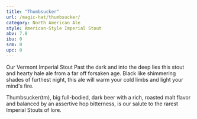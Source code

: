 ```yaml
---
title: "Thumbsucker"
url: /magic-hat/thumbsucker/
category: North American Ale
style: American-Style Imperial Stout
abv: 7.8
ibu: 0
srm: 0
upc: 0
---
```

Our Vermont Imperial Stout
Past the dark and into the deep lies this stout and hearty hale ale from a far off forsaken age. Black like shimmering shades of furthest night, this ale will warm your cold limbs and light your mind's fire.

Thumbsucker(tm), big full-bodied, dark beer with a rich, roasted malt flavor and balanced by an assertive hop bitterness, is our salute to the rarest Imperial Stouts of lore.
